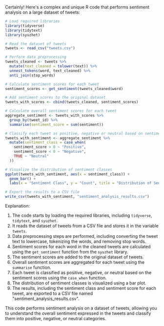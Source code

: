 Certainly! Here's a complex and unique R code that performs sentiment analysis on a large dataset of tweets:

```R
# Load required libraries
library(tidyverse)
library(tidytext)
library(syuzhet)

# Read the dataset of tweets
tweets <- read_csv("tweets.csv")

# Perform data preprocessing
tweets_cleaned <- tweets %>%
  mutate(text_cleaned = tolower(text)) %>%
  unnest_tokens(word, text_cleaned) %>%
  anti_join(stop_words)

# Calculate sentiment scores for each tweet
sentiment_scores <- get_sentiment(tweets_cleaned$word)

# Add sentiment scores to the original dataset
tweets_with_scores <- cbind(tweets_cleaned, sentiment_scores)

# Calculate overall sentiment scores for each tweet
aggregate_sentiment <- tweets_with_scores %>%
  group_by(tweet_id) %>%
  summarise(sentiment_score = sum(sentiment))

# Classify each tweet as positive, negative or neutral based on sentiment scores
tweets_with_sentiment <- aggregate_sentiment %>%
  mutate(sentiment_class = case_when(
    sentiment_score > 0 ~ "Positive",
    sentiment_score < 0 ~ "Negative",
    TRUE ~ "Neutral"
  ))

# Visualize the distribution of sentiment classes
ggplot(tweets_with_sentiment, aes(x = sentiment_class)) +
  geom_bar() +
  labs(x = "Sentiment Class", y = "Count", title = "Distribution of Sentiment Classes")

# Export the results to a CSV file
write_csv(tweets_with_sentiment, "sentiment_analysis_results.csv")
```

Explanation:
1. The code starts by loading the required libraries, including `tidyverse`, `tidytext`, and `syuzhet`.
2. It reads the dataset of tweets from a CSV file and stores it in the variable `tweets`.
3. Data preprocessing steps are performed, including converting the tweet text to lowercase, tokenizing the words, and removing stop words.
4. Sentiment scores for each word in the cleaned tweets are calculated using the `get_sentiment` function from the `syuzhet` library.
5. The sentiment scores are added to the original dataset of tweets.
6. Overall sentiment scores are aggregated for each tweet using the `summarise` function.
7. Each tweet is classified as positive, negative, or neutral based on the sentiment scores using the `case_when` function.
8. The distribution of sentiment classes is visualized using a bar plot.
9. The results, including the sentiment class and sentiment score for each tweet, are exported to a CSV file named "sentiment_analysis_results.csv".

This code performs sentiment analysis on a dataset of tweets, allowing you to understand the overall sentiment expressed in the tweets and classify them into positive, negative, or neutral categories.